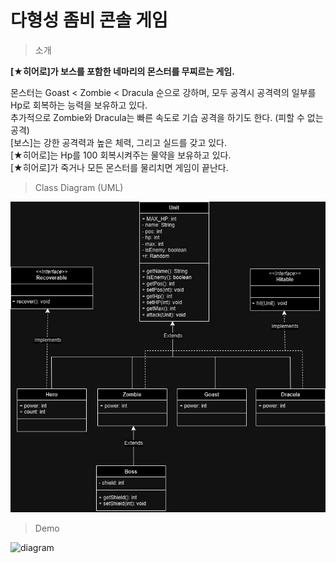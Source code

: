 # 다형성 좀비 콘솔 게임

> 소개

**[★히어로]가 보스를 포함한 네마리의 몬스터를 무찌르는 게임.**

몬스터는 Goast < Zombie < Dracula 순으로 강하며, 모두 공격시 공격력의 일부를 Hp로 회복하는 능력을 보유하고 있다.<br>
추가적으로 Zombie와 Dracula는 빠른 속도로 기습 공격을 하기도 한다. (피할 수 없는 공격)<br>
[보스]는 강한 공격력과 높은 체력, 그리고 실드를 갖고 있다.<br>
[★히어로]는 Hp를 100 회복시켜주는 물약을 보유하고 있다.<br>
[★히어로]가 죽거나 모든 몬스터를 물리치면 게임이 끝난다.<br>

> Class Diagram (UML)

![diagram](images/diagram_black.jpg)

> Demo

![diagram]()

